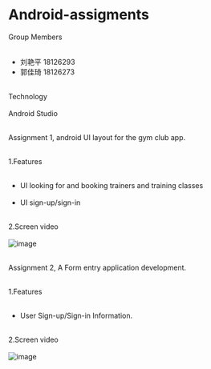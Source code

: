 # Android-assigments


Group Members<br><br>
 * 刘艳平  18126293<br>
 * 郭佳琦  18126273<br><br>

Technology<br><br>
Android Studio<br><br>


Assignment 1, android UI layout for the gym club app.<br><br>

1.Features<br><br>
* UI looking for and booking trainers and training classes<br><br>
* UI sign-up/sign-in<br><br>

2.Screen video<br><br>
![image](https://github.com/yanpingliu716/Android-assigments/blob/master/screen%20video/assignment1.gif)<br><br>


Assignment 2, A Form entry application development.<br><br>

1.Features<br><br>
* User Sign-up/Sign-in Information.<br><br>

2.Screen video<br><br>
![image](https://github.com/yanpingliu716/Android-assigments/blob/master/screen%20video/assignment2.gif)
